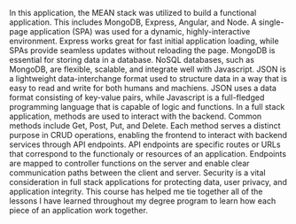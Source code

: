In this application, the MEAN stack was utilized to build a functional application. This includes MongoDB, Express, Angular, and Node. A single-page application (SPA) was used for a dynamic, highly-interactive environment. Express works great for fast initial application loading, while SPAs provide seamless updates without reloading the page. 
MongoDB is essential for storing data in a database. NoSQL databases, such as MongoDB, are flexible, scalable, and integrate well with Javascript. 
JSON is a lightweight data-interchange format used to structure data in a way that is easy to read and write for both humans and machiens. JSON uses a data format consisting of key-value pairs, while Javascript is a full-fledged programming language that is capable of logic and functions. 
In a full stack application, methods are used to interact with the backend. Common methods include Get, Post, Put, and Delete. Each method serves a distinct purpose in CRUD operations, enabling the frontend to interact with backend services through API endpoints. API endpoints are specific routes or URLs that correspond to the functionaly or resources of an application. Endpoints are mapped to controller functions on the server and enable clear communication paths between the client and server. Security is a vital consideration in full stack applications for protecting data, user privacy, and application integrity.
This course has helped me tie together all of the lessons I have learned throughout my degree program to learn how each piece of an application work together. 
